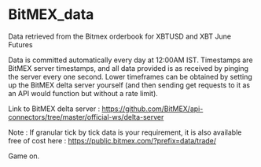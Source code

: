 # BitMEX_data
Data retrieved from the Bitmex orderbook for XBTUSD and XBT June Futures

Data is committed automatically every day at 12:00AM IST. Timestamps are BitMEX server timestamps, and all data provided is as received by pinging the server every one second. Lower timeframes can be obtained by setting up the BitMEX delta server yourself (and then sending get requests to it as an API would function but without a rate limit).

Link to BitMEX delta server : https://github.com/BitMEX/api-connectors/tree/master/official-ws/delta-server

Note : If granular tick by tick data is your requirement, it is also available free of cost here : https://public.bitmex.com/?prefix=data/trade/

Game on.
